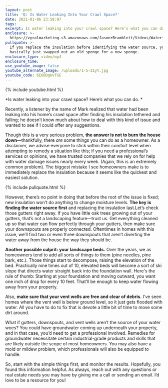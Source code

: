 ```yaml
---
layout: post
title: 'Q: Is Water Leaking Into Your Crawl Space?'
date: 2021-01-06 23:58:07
tags:
excerpt: Is water leaking into your crawl space? Here’s what you can do.
enclosure: >-
  https://vyralmarketing.s3.amazonaws.com/Jason+Bramblett/Videos/Water+In+The+Crawl+Space+-+Jason+Bramblett+Real+Estate.mp4
pullquote: >-
  If you replace the insulation before identifying the water source, you’ve
  basically just swapped out an old sponge for a new sponge.
enclosure_type: video/mp4
enclosure_time:
use_youtube_image: false
youtube_alternate_image: /uploads/1-5-21yt.jpg
youtube_code: 6E6BDgHvTGE
---
```


{% include youtube.html %}

*Is water leaking into your crawl space? Here’s what you can do. *

Recently, a listener by the name of Mark realized that water had been leaking into his home’s crawl space after finding his insulation tethered and falling; he doesn’t know much about how to deal with this kind of issue and wanted to see if I could offer any suggestions.&nbsp;

Though this is a very serious problem, **the answer is not to burn the house down**—thankfully, there *are* some things you can do as a homeowner. As a disclaimer, we advise everyone to stick within their comfort level when attempting to remedy a situation like this; if you need a professional’s services or opinions, we have trusted companies that we rely on for help with water damage issues nearly every week. (Again, this is an extremely common problem). The biggest mistake I see homeowners make is to immediately replace the insulation because it seems like the quickest and easiest solution.&nbsp;

{% include pullquote.html %}

However, there’s no point in doing that before the root of the issue is fixed; new insulation won’t do anything to change moisture levels. **The key is finding the water source first** and replacing the insulation last.Let’s check those gutters right away. If you have little oak trees growing out of your gutters, that’s not a landscaping feature—trust us. Get everything cleaned up so that water can flow perfectly through your gutters, then make sure your downspouts are properly connected. Oftentimes in homes with this issue, we’ll find two or even three downspouts that aren’t diverting the water away from the house the way they should be.

**Another possible culprit: your landscape beds.** Over the years, we as homeowners tend to add all sorts of things to them (pine needles, pine bark, etc.). Those things start to decompose, raising the elevation of the bed. Practically nine times out of 10, elevated beds will become a sort of ski slope that directs water straight back into the foundation wall. Here's the rule of thumb: Starting at your foundation and moving outward, you want one inch of drop for every 10 feet. That’ll be enough to keep water flowing away from your property.&nbsp;

Also, **make sure that your vent wells are free and clear of debris.** I’ve seen homes where the vent well is below ground level, so it just gets flooded with water. All you have to do to fix that is devote a little bit of time to move some dirt around.&nbsp;

What if gutters, downspouts, and vent wells aren’t the source of your water woes? You could have groundwater coming up underneath your property, and in that case, you’d need to get a professional involved. Remedies for groundwater necessitate certain industrial-grade products and skills that are likely outside the scope of most homeowners. You may also have a mold or mildew problem, which professionals will also be equipped to handle.&nbsp;

So, start with the simple things first, and monitor the results. Hopefully, you found this information helpful. As always, reach out with any questions or real estate needs you may have by giving me a call or sending an email. I’d love to be a resource for you\!&nbsp;
